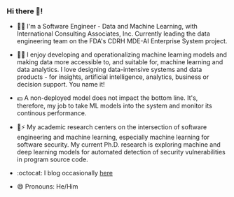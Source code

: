### Hi there 👋! 

- 🧑‍💻 I'm a Software Engineer - Data and Machine Learning, with International Consulting Associates, Inc. Currently leading the data engineering team on the FDA's CDRH MDE-AI Enterprise System project.
- 🌱😄 I enjoy developing and operationalizing machine learning models and making data more accessible to, and suitable for, machine learning and data analytics. I love designing data-intensive systems and data products - for insights, artificial intelligence, analytics, business or decision support. You name it!
- :dollar: A non-deployed model does not impact the bottom line. It's, therefore, my job to take ML models into the system and monitor its continous performance.
- 🔭⚡ My academic research centers on the intersection of software engineering and machine learning, especially machine learning for software security. My current Ph.D. research is exploring machine and deep learning models for automated detection of security vulnerabilities in program source code.
- :octocat: I blog occasionally [here](https://semiu.github.io/)

- 😄 Pronouns: He/Him


<!--
**Semiu/Semiu** is a ✨ _special_ ✨ repository because its `README.md` (this file) appears on your GitHub profile.

Here are some ideas to get you started:


- 👯 I’m looking to collaborate on ...
- 🤔 I’m looking for help with ...
- 💬 Ask me about ...
- 📫 How to reach me: ...


-->
